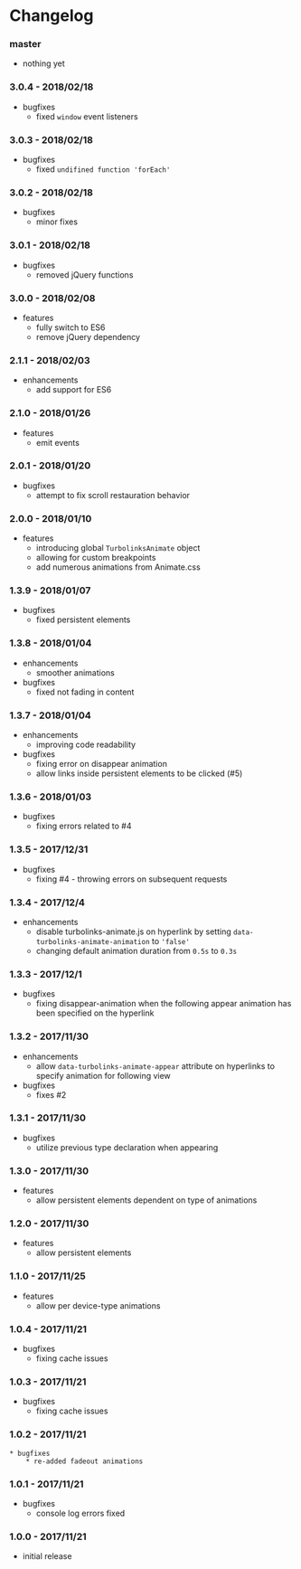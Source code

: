 # Changelog

### master

* nothing yet

### 3.0.4 - 2018/02/18

* bugfixes
    * fixed `window` event listeners

### 3.0.3 - 2018/02/18

* bugfixes
    * fixed `undifined function 'forEach'`

### 3.0.2 - 2018/02/18

* bugfixes
    * minor fixes

### 3.0.1 - 2018/02/18

* bugfixes
    * removed jQuery functions

### 3.0.0 - 2018/02/08

* features
    * fully switch to ES6
    * remove jQuery dependency

### 2.1.1 - 2018/02/03

* enhancements
    * add support for ES6

### 2.1.0 - 2018/01/26

* features
    * emit events

### 2.0.1 - 2018/01/20

* bugfixes
    * attempt to fix scroll restauration behavior

### 2.0.0 - 2018/01/10

* features
    * introducing global `TurbolinksAnimate` object
    * allowing for custom breakpoints
    * add numerous animations from Animate.css

### 1.3.9 - 2018/01/07

* bugfixes
    * fixed persistent elements

### 1.3.8 - 2018/01/04

* enhancements
    * smoother animations
* bugfixes
    * fixed not fading in content

### 1.3.7 - 2018/01/04

* enhancements
    * improving code readability
* bugfixes
    * fixing error on disappear animation
    * allow links inside persistent elements to be clicked (#5)

### 1.3.6 - 2018/01/03

* bugfixes
    * fixing errors related to #4

### 1.3.5 - 2017/12/31

* bugfixes
    * fixing #4 - throwing errors on subsequent requests

### 1.3.4 - 2017/12/4

* enhancements
    * disable turbolinks-animate.js on hyperlink by setting `data-turbolinks-animate-animation` to `'false'`
    * changing default animation duration from `0.5s` to `0.3s`

### 1.3.3 - 2017/12/1

* bugfixes
    * fixing disappear-animation when the following appear animation has been specified on the hyperlink

### 1.3.2 - 2017/11/30

* enhancements
    * allow `data-turbolinks-animate-appear` attribute on hyperlinks to specify animation for following view
* bugfixes
    * fixes #2

### 1.3.1 - 2017/11/30

* bugfixes
    * utilize previous type declaration when appearing

### 1.3.0 - 2017/11/30

* features
    * allow persistent elements dependent on type of animations

### 1.2.0 - 2017/11/30

* features
    * allow persistent elements

### 1.1.0 - 2017/11/25

* features
    * allow per device-type animations

### 1.0.4 - 2017/11/21

* bugfixes
    * fixing cache issues

### 1.0.3 - 2017/11/21

* bugfixes
    * fixing cache issues

### 1.0.2 - 2017/11/21

    * bugfixes
        * re-added fadeout animations

### 1.0.1 - 2017/11/21

* bugfixes
    * console log errors fixed

### 1.0.0 - 2017/11/21

* initial release
